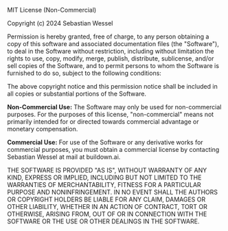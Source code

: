 MIT License (Non-Commercial)

Copyright (c) 2024 Sebastian Wessel

Permission is hereby granted, free of charge, to any person obtaining a copy
of this software and associated documentation files (the "Software"), to deal
in the Software without restriction, including without limitation the rights
to use, copy, modify, merge, publish, distribute, sublicense, and/or sell
copies of the Software, and to permit persons to whom the Software is
furnished to do so, subject to the following conditions:

The above copyright notice and this permission notice shall be included in all
copies or substantial portions of the Software.

**Non-Commercial Use:**
The Software may only be used for non-commercial purposes. For the purposes of this license, "non-commercial" means not primarily intended for or directed towards commercial advantage or monetary compensation.

**Commercial Use:**
For use of the Software or any derivative works for commercial purposes, you must obtain a commercial license by contacting Sebastian Wessel at mail at buildown.ai.

THE SOFTWARE IS PROVIDED "AS IS", WITHOUT WARRANTY OF ANY KIND, EXPRESS OR
IMPLIED, INCLUDING BUT NOT LIMITED TO THE WARRANTIES OF MERCHANTABILITY,
FITNESS FOR A PARTICULAR PURPOSE AND NONINFRINGEMENT. IN NO EVENT SHALL THE
AUTHORS OR COPYRIGHT HOLDERS BE LIABLE FOR ANY CLAIM, DAMAGES OR OTHER
LIABILITY, WHETHER IN AN ACTION OF CONTRACT, TORT OR OTHERWISE, ARISING FROM,
OUT OF OR IN CONNECTION WITH THE SOFTWARE OR THE USE OR OTHER DEALINGS IN THE
SOFTWARE.
